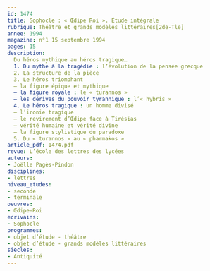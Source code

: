 ```yaml
---
id: 1474
title: Sophocle : « Œdipe Roi ». Étude intégrale 
rubrique: Théâtre et grands modèles littéraires[2de-Tle]
annee: 1994
magazine: n°1 15 septembre 1994
pages: 15
description: 
  Du héros mythique au héros tragique…
  1. Du mythe à la tragédie : l’évolution de la pensée grecque
  2. La structure de la pièce
  3. Le héros triomphant
  – la figure épique et mythique
  – la figure royale : le « turannos »
  – les dérives du pouvoir tyrannique : l’« hybris »
  4. Le héros tragique : un homme divisé
  – l’ironie tragique
  – le revirement d’Œdipe face à Tirésias
  – vérité humaine et vérité divine
  – la figure stylistique du paradoxe
  5. Du « turannos » au « pharmakos »
article_pdf: 1474.pdf
revue: L’école des lettres des lycées
auteurs:
- Joëlle Pagès-Pindon
disciplines:
- lettres
niveau_etudes:
- seconde
- terminale
oeuvres:
- Œdipe-Roi
ecrivains:
- Sophocle
programmes:
- objet d’étude - théâtre
- objet d’étude - grands modèles littéraires
siecles:
- Antiquité
---
```

